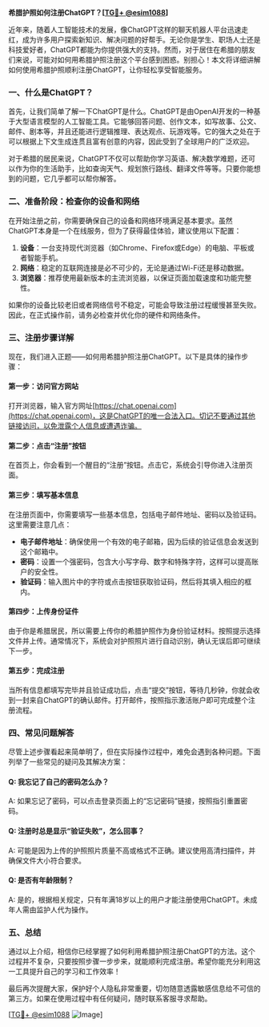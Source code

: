 **希腊护照如何注册ChatGPT？[[TG💪+ @esim1088](https://t.me/s/esim1088)]**

近年来，随着人工智能技术的发展，像ChatGPT这样的聊天机器人平台迅速走红，成为许多用户探索新知识、解决问题的好帮手。无论你是学生、职场人士还是科技爱好者，ChatGPT都能为你提供强大的支持。然而，对于居住在希腊的朋友们来说，可能对如何用希腊护照注册这个平台感到困惑。别担心！本文将详细讲解如何使用希腊护照顺利注册ChatGPT，让你轻松享受智能服务。

### 一、什么是ChatGPT？

首先，让我们简单了解一下ChatGPT是什么。ChatGPT是由OpenAI开发的一种基于大型语言模型的人工智能工具。它能够回答问题、创作文本，如写故事、公文、邮件、剧本等，并且还能进行逻辑推理、表达观点、玩游戏等。它的强大之处在于可以根据上下文生成连贯且富有创意的内容，因此受到了全球用户的广泛欢迎。

对于希腊的居民来说，ChatGPT不仅可以帮助你学习英语、解决数学难题，还可以作为你的生活助手，比如查询天气、规划旅行路线、翻译文件等等。只要你能想到的问题，它几乎都可以帮你解答。

### 二、准备阶段：检查你的设备和网络

在开始注册之前，你需要确保自己的设备和网络环境满足基本要求。虽然ChatGPT本身是一个在线服务，但为了获得最佳体验，建议使用以下配置：

1. **设备**：一台支持现代浏览器（如Chrome、Firefox或Edge）的电脑、平板或者智能手机。
2. **网络**：稳定的互联网连接是必不可少的，无论是通过Wi-Fi还是移动数据。
3. **浏览器**：推荐使用最新版本的主流浏览器，以保证页面加载速度和功能完整性。

如果你的设备比较老旧或者网络信号不稳定，可能会导致注册过程缓慢甚至失败。因此，在正式操作前，请务必检查并优化你的硬件和网络条件。

### 三、注册步骤详解

现在，我们进入正题——如何用希腊护照注册ChatGPT。以下是具体的操作步骤：

#### 第一步：访问官方网站

打开浏览器，输入官方网址[https://chat.openai.com](https://chat.openai.com)，这是ChatGPT的唯一合法入口。切记不要通过其他链接访问，以免泄露个人信息或遭遇诈骗。

#### 第二步：点击“注册”按钮

在首页上，你会看到一个醒目的“注册”按钮。点击它，系统会引导你进入注册页面。

#### 第三步：填写基本信息

在注册页面中，你需要填写一些基本信息，包括电子邮件地址、密码以及验证码。这里需要注意几点：
- **电子邮件地址**：确保使用一个有效的电子邮箱，因为后续的验证信息会发送到这个邮箱中。
- **密码**：设置一个强密码，包含大小写字母、数字和特殊字符，这样可以提高账户的安全性。
- **验证码**：输入图片中的字符或点击按钮获取验证码，然后将其填入相应的框内。

#### 第四步：上传身份证件

由于你是希腊居民，所以需要上传你的希腊护照作为身份验证材料。按照提示选择文件并上传。通常情况下，系统会对护照照片进行自动识别，确认无误后即可继续下一步。

#### 第五步：完成注册

当所有信息都填写完毕并且验证成功后，点击“提交”按钮，等待几秒钟，你就会收到一封来自ChatGPT的确认邮件。打开邮件，按照指示激活账户即可完成整个注册流程。

### 四、常见问题解答

尽管上述步骤看起来简单明了，但在实际操作过程中，难免会遇到各种问题。下面列举了一些常见的疑问及其解决方案：

#### Q: 我忘记了自己的密码怎么办？
A: 如果忘记了密码，可以点击登录页面上的“忘记密码”链接，按照指引重置密码。

#### Q: 注册时总是显示“验证失败”，怎么回事？
A: 可能是因为上传的护照照片质量不高或格式不正确。建议使用高清扫描件，并确保文件大小符合要求。

#### Q: 是否有年龄限制？
A: 是的，根据相关规定，只有年满18岁以上的用户才能注册使用ChatGPT。未成年人需由监护人代为操作。

### 五、总结

通过以上介绍，相信你已经掌握了如何利用希腊护照注册ChatGPT的方法。这个过程并不复杂，只要按照步骤一步步来，就能顺利完成注册。希望你能充分利用这一工具提升自己的学习和工作效率！

最后再次提醒大家，保护好个人隐私非常重要，切勿随意透露敏感信息给不可信的第三方。如果在使用过程中有任何疑问，随时联系客服寻求帮助。

[[TG💪+ @esim1088](https://t.me/s/esim1088) ![Image](https://i.postimg.cc/4NQfJmqS/Snipaste-2025-05-13-00-14-12.png)]